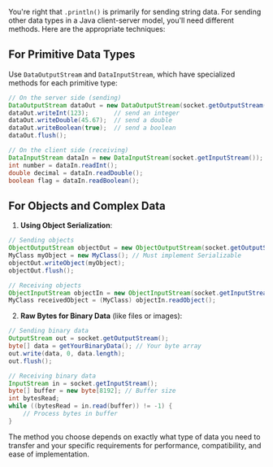 You're right that `.println()` is primarily for sending string data. For sending other data types in a Java client-server model, you'll need different methods. Here are the appropriate techniques:

## For Primitive Data Types

Use `DataOutputStream` and `DataInputStream`, which have specialized methods for each primitive type:

```java
// On the server side (sending)
DataOutputStream dataOut = new DataOutputStream(socket.getOutputStream());
dataOut.writeInt(123);       // send an integer
dataOut.writeDouble(45.67);  // send a double
dataOut.writeBoolean(true);  // send a boolean
dataOut.flush();

// On the client side (receiving)
DataInputStream dataIn = new DataInputStream(socket.getInputStream());
int number = dataIn.readInt();
double decimal = dataIn.readDouble();
boolean flag = dataIn.readBoolean();
```

## For Objects and Complex Data

1. **Using Object Serialization**:
```java
// Sending objects
ObjectOutputStream objectOut = new ObjectOutputStream(socket.getOutputStream());
MyClass myObject = new MyClass(); // Must implement Serializable
objectOut.writeObject(myObject);
objectOut.flush();

// Receiving objects
ObjectInputStream objectIn = new ObjectInputStream(socket.getInputStream());
MyClass receivedObject = (MyClass) objectIn.readObject();
```

2. **Raw Bytes for Binary Data** (like files or images):
```java
// Sending binary data
OutputStream out = socket.getOutputStream();
byte[] data = getYourBinaryData(); // Your byte array
out.write(data, 0, data.length);
out.flush();

// Receiving binary data
InputStream in = socket.getInputStream();
byte[] buffer = new byte[8192]; // Buffer size
int bytesRead;
while ((bytesRead = in.read(buffer)) != -1) {
    // Process bytes in buffer
}
```

The method you choose depends on exactly what type of data you need to transfer and your specific requirements for performance, compatibility, and ease of implementation.